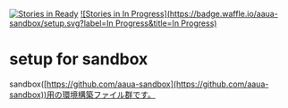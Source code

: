 [![Stories in Ready](https://badge.waffle.io/aaua-sandbox/setup.svg?label=ready&title=Ready)](http://waffle.io/aaua-sandbox/setup)
[![Stories in In Progress](https://badge.waffle.io/aaua-sandbox/setup.svg?label=In Progress&title=In Progress)](http://waffle.io/aaua-sandbox/setup)


# setup for sandbox

sandbox([https://github.com/aaua-sandbox](https://github.com/aaua-sandbox))用の環境構築ファイル群です。
